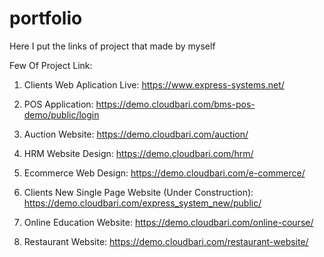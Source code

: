 # portfolio
Here I put the links of project that made by myself

Few Of Project Link:
1) Clients Web Aplication Live: https://www.express-systems.net/

2) POS Application: https://demo.cloudbari.com/bms-pos-demo/public/login

3) Auction Website: https://demo.cloudbari.com/auction/

4) HRM Website Design: https://demo.cloudbari.com/hrm/

5) Ecommerce Web Design: https://demo.cloudbari.com/e-commerce/

6) Clients New Single Page Website (Under Construction): https://demo.cloudbari.com/express_system_new/public/

7) Online Education Website: https://demo.cloudbari.com/online-course/

8) Restaurant Website: https://demo.cloudbari.com/restaurant-website/
